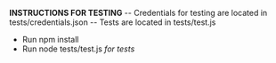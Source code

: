 **INSTRUCTIONS FOR TESTING**
-- Credentials for testing are located in tests/credentials.json
-- Tests are located in tests/test.js
- Run npm install
- Run node tests/test.js *for tests*
